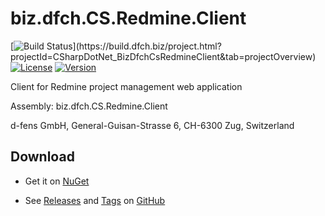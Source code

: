 # biz.dfch.CS.Redmine.Client
[![Build Status](https://build.dfch.biz/app/rest/builds/buildType:(id:CSharpDotNet_BizDfchCsRedmineClient_Build)/statusIcon)](https://build.dfch.biz/project.html?projectId=CSharpDotNet_BizDfchCsRedmineClient&tab=projectOverview)
[![License](https://img.shields.io/badge/license-Apache%20License%202.0-blue.svg)](https://github.com/dfensgmbh/biz.dfch.CS.Redmine.Client/blob/master/LICENSE)
[![Version](https://img.shields.io/nuget/v/biz.dfch.CS.Redmine.Client.svg)](https://www.nuget.org/packages/biz.dfch.CS.Redmine.Client/)

Client for Redmine project management web application

Assembly: biz.dfch.CS.Redmine.Client

d-fens GmbH, General-Guisan-Strasse 6, CH-6300 Zug, Switzerland

## Download

* Get it on [NuGet](https://www.nuget.org/packages/biz.dfch.CS.Redmine.Client/)

* See [Releases](https://github.com/dfensgmbh/biz.dfch.CS.Redmine.Client/releases) and [Tags](https://github.com/dfensgmbh/biz.dfch.CS.Redmine.Client/tags) on [GitHub](https://github.com/dfensgmbh/biz.dfch.CS.Redmine.Client)
